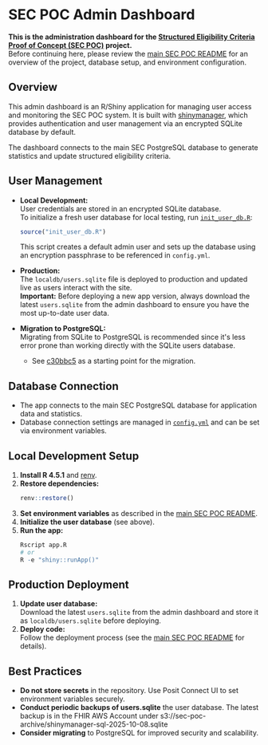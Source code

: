 # SEC POC Admin Dashboard

**This is the administration dashboard for the [Structured Eligibility Criteria Proof of Concept (SEC POC)](https://github.com/CBIIT/sec_poc) project.**  
Before continuing here, please review the [main SEC POC README](https://github.com/CBIIT/sec_poc) for an overview of the project, database setup, and environment configuration.

## Overview

This admin dashboard is an R/Shiny application for managing user access and monitoring the SEC POC system. It is built with [shinymanager](https://datastorm-open.github.io/shinymanager/), which provides authentication and user management via an encrypted SQLite database by default.

The dashboard connects to the main SEC PostgreSQL database to generate statistics and update structured eligibility criteria.

## User Management

- **Local Development:**  
  User credentials are stored in an encrypted SQLite database.  
  To initialize a fresh user database for local testing, run [`init_user_db.R`](init_user_db.R):

  ```r
  source("init_user_db.R")
  ```

  This script creates a default admin user and sets up the database using an encryption passphrase to be referenced in `config.yml`.

- **Production:**  
  The `localdb/users.sqlite` file is deployed to production and updated live as users interact with the site.  
  **Important:** Before deploying a new app version, always download the latest `users.sqlite` from the admin dashboard to ensure you have the most up-to-date user data.

- **Migration to PostgreSQL:**  
  Migrating from SQLite to PostgreSQL is recommended since it's less error prone than working directly with the SQLite users database.
  - See [c30bbc5](https://github.com/CBIIT/sec_admin/commit/c30bbc54bf2557ca88df14bd4885f3240f992acf) as a starting point for the migration.

## Database Connection

- The app connects to the main SEC PostgreSQL database for application data and statistics.
- Database connection settings are managed in [`config.yml`](config.yml) and can be set via environment variables.

## Local Development Setup

1. **Install R 4.5.1** and [renv](https://rstudio.github.io/renv/).
2. **Restore dependencies:**
   ```r
   renv::restore()
   ```
3. **Set environment variables** as described in the [main SEC POC README](https://github.com/CBIIT/sec_poc).
4. **Initialize the user database** (see above).
5. **Run the app:**
   ```r
   Rscript app.R
   # or
   R -e "shiny::runApp()"
   ```

## Production Deployment

1. **Update user database:**  
   Download the latest `users.sqlite` from the admin dashboard and store it as `localdb/users.sqlite` before deploying.
2. **Deploy code:**  
   Follow the deployment process (see the [main SEC POC README](https://github.com/CBIIT/sec_poc) for details).

## Best Practices

- **Do not store secrets** in the repository. Use Posit Connect UI to set environment variables securely.
- **Conduct periodic backups of users.sqlite** the user database. The latest backup is in the FHIR AWS Account under s3://sec-poc-archive/shinymanager-sql-2025-10-08.sqlite
- **Consider migrating** to PostgreSQL for improved security and scalability.
